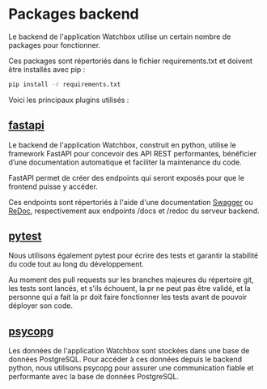 # Packages backend

Le backend de l'application Watchbox utilise un certain nombre de packages pour fonctionner.

Ces packages sont répertoriés dans le fichier requirements.txt et doivent être installés avec pip : 
```bash
pip install -r requirements.txt
```

Voici les principaux plugins utilisés :

## [fastapi](https://fastapi.tiangolo.com/)

Le backend de l'application Watchbox, construit en python, utilise le framework FastAPI pour concevoir des API REST performantes, bénéficier d’une documentation automatique et faciliter la maintenance du code.

FastAPI permet de créer des endpoints qui seront exposés pour que le frontend puisse y accéder.

Ces endpoints sont répertoriés à l'aide d'une documentation [Swagger](https://swagger.io/) ou [ReDoc](https://redocly.com/), respectivement aux endpoints /docs et /redoc du serveur backend.

## [pytest](https://docs.pytest.org/en/stable/)

Nous utilisons également pytest pour écrire des tests et garantir la stabilité du code tout au long du développement.

Au moment des pull requests sur les branches majeures du répertoire git, les tests sont lancés, et s'ils échouent, la pr ne peut pas être validé, et la personne qui a fait la pr doit faire fonctionner les tests avant de pouvoir déployer son code.

## [psycopg](https://www.psycopg.org/)

Les données de l'application Watchbox sont stockées dans une base de données PostgreSQL. Pour accéder à ces données depuis le backend python, nous utilisons psycopg pour assurer une communication fiable et performante avec la base de données PostgreSQL.